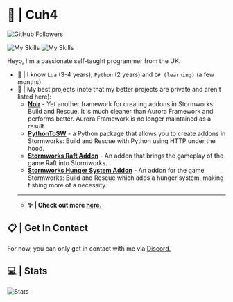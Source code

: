 # 👋 | Cuh4
![GitHub Followers](https://img.shields.io/github/followers/Cuh4?style=for-the-badge&logo=github&color&label=GitHub+Followers)

![My Skills](https://skillicons.dev/icons?icons=github,git,cloudflare,flask,bots,fastapi,discord,nginx,robloxstudio,md,sqlite,mysql,replit,vscode,visualstudio)
![My Skills](https://skillicons.dev/icons?icons=lua,py,cs)

Heyo, I'm a passionate self-taught programmer from the UK.
- 🎫 | I know `Lua` (3-4 years), `Python` (2 years) and `C# (learning)` (a few months).
- 🎨 | My best projects (note that my better projects are private and aren't listed here):
    - **[Noir](https://github.com/cuhHub/Noir)** - Yet another framework for creating addons in Stormworks: Build and Rescue. It is much cleaner than Aurora Framework and performs better. Aurora Framework is no longer maintained as a result.
    - **[PythonToSW](https://github.com/Cuh4/PythonToSW)** - a Python package that allows you to create addons in Stormworks: Build and Rescue with Python using HTTP under the hood.
    - **[Stormworks Raft Addon](https://github.com/cuhHub/Raft)** - An addon that brings the gameplay of the game Raft into Stormworks.
    - **[Stormworks Hunger System Addon](https://github.com/cuhHub/SWHungerAddon)** - An addon for the game Stormworks: Build and Rescue which adds a hunger system, making fishing more of a necessity.
    ---
    - **✨ | Check out more [here.](https://github.com/Cuh4?tab=repositories)**

## 📋 | Get In Contact
For now, you can only get in contact with me via [Discord.](https://discord.com/users/1141077132915777616)

## 💻 | Stats
![Stats](https://github-readme-stats.vercel.app/api?username=Cuh4&theme=dark&show_icons=true&custom_title=My+Stats&ring_color=1ac5f0)